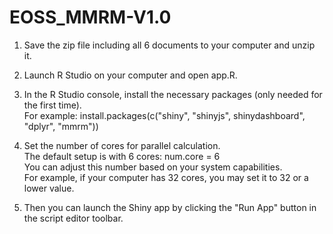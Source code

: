 # EOSS_MMRM-V1.0

1. Save the zip file including all 6 documents to your computer and unzip it.

2. Launch R Studio on your computer and open app.R.

3. In the R Studio console, install the necessary packages (only needed for the first time).<br>
   For example: install.packages(c("shiny", "shinyjs", shinydashboard", "dplyr", "mmrm"))

5. Set the number of cores for parallel calculation.<br>
   The default setup is with 6 cores: num.core = 6 <br>
   You can adjust this number based on your system capabilities.<br>
   For example, if your computer has 32 cores, you may set it to 32 or a lower value.
   
7. Then you can launch the Shiny app by clicking the "Run App" button in the script editor toolbar.
